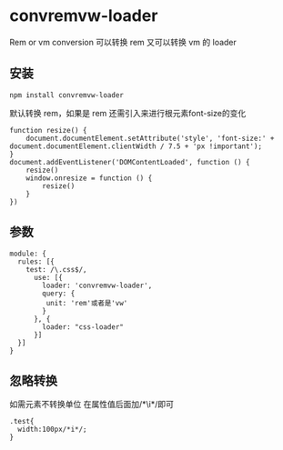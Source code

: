 # convremvw-loader

Rem or vm conversion
可以转换 rem 又可以转换 vm 的 loader 

## 安装

```
npm install convremvw-loader
```

默认转换 rem，如果是 rem 还需引入来进行根元素font-size的变化

```
function resize() {
    document.documentElement.setAttribute('style', 'font-size:' + document.documentElement.clientWidth / 7.5 + 'px !important');
}
document.addEventListener('DOMContentLoaded', function () {
    resize()
    window.onresize = function () {
        resize()
    }
})
```
## 参数
```
module: {
  rules: [{
    test: /\.css$/,
      use: [{
        loader: 'convremvw-loader',
        query: {
         unit: 'rem'或者是'vw'
        }
      }, {
        loader: "css-loader"
      }]
  }]
}
```
## 忽略转换
如需元素不转换单位 在属性值后面加\/\*\i\*\/即可
```
.test{
  width:100px/*i*/;
}
```
